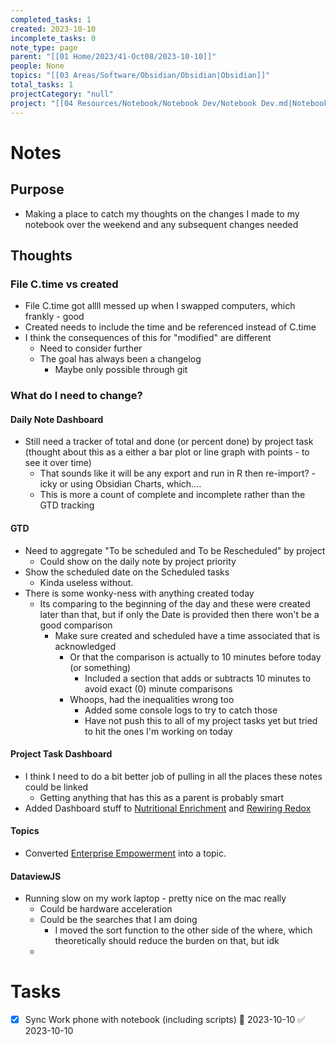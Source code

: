 ```yaml
---
completed_tasks: 1
created: 2023-10-10
incomplete_tasks: 0
note_type: page
parent: "[[01 Home/2023/41-Oct08/2023-10-10]]"
people: None
topics: "[[03 Areas/Software/Obsidian/Obsidian|Obsidian]]"
total_tasks: 1
projectCategory: "null"
project: "[[04 Resources/Notebook/Notebook Dev/Notebook Dev.md|Notebook Dev]]"
---
```

# Notes
## Purpose
- Making a place to catch my thoughts on the changes I made to my notebook over the weekend and any subsequent changes needed 

## Thoughts
### File C.time vs created
- File C.time got allll messed up when I swapped computers, which frankly - good
- Created needs to include the time and be referenced instead of C.time
- I think the consequences of this for "modified" are different
	- Need to consider further
	- The goal has always been a changelog
		- Maybe only possible through git
### What do I need to change?
#### Daily Note Dashboard
- Still need a tracker of total and done (or percent done) by project task (thought about this as a either a bar plot or line graph with points - to see it over time) 
	- That sounds like it will be any export and run in R then re-import? - icky or using Obsidian Charts, which....
	- This is more a count of complete and incomplete rather than the GTD tracking
#### GTD
- Need to aggregate "To be scheduled and To be Rescheduled" by project
	- Could show on the daily note by project priority
- Show the scheduled date on the Scheduled tasks
	- Kinda useless without. 
- There is some wonky-ness with anything created today
	- Its comparing to the beginning of the day and these were created later than that, but if only the Date is provided then there won't be a good comparison 
		- Make sure created and scheduled have a time associated that is acknowledged 
			- Or that the comparison is actually to 10 minutes before today (or something)
				- Included a section that adds or subtracts 10 minutes to avoid exact (0) minute comparisons 
			- Whoops,  had the inequalities wrong too 
				- Added some console logs to try to catch those
				- Have not push this to all of my project tasks yet but tried to hit the ones I'm working on today

#### Project Task Dashboard
- I think I need to do a bit better job of pulling in all the places these notes could be linked
	- Getting anything that has this as a parent is probably smart
- Added Dashboard stuff to [Nutritional Enrichment](02%20Projects/I1017%205_7%20Assay%20Platform/Nutritional%20Enrichment/Nutritional%20Enrichment.md) and [Rewiring Redox](02%20Projects/I1017%205_7%20Assay%20Platform/Project%20Management/kanban/Rewiring%20Redox/Rewiring%20Redox.md)
#### Topics
- Converted [Enterprise Empowerment](03%20Areas/Stewardship/Enterprise%20Empowerment/Enterprise%20Empowerment.md) into a topic.

#### DataviewJS
- Running slow on my work laptop - pretty nice on the mac really 
	- Could be hardware acceleration 
	- Could be the searches that I am doing 
		- I moved the sort function to the other side of the where, which theoretically should reduce the burden on that, but idk
	- 

# Tasks
- [x] Sync Work phone with notebook (including scripts) 📅 2023-10-10 ✅ 2023-10-10
